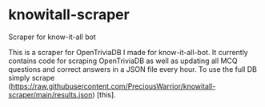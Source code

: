 # knowitall-scraper
Scraper for know-it-all bot

This is a scraper for OpenTriviaDB I made for know-it-all-bot. It currently contains code for scraping OpenTriviaDB as well as updating all MCQ questions and correct answers in a JSON file every hour. To use the full DB simply scrape (https://raw.githubusercontent.com/PreciousWarrior/knowitall-scraper/main/results.json) [this]. 
